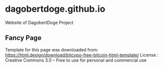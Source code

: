 # dagobertdoge.github.io
Website of DagobertDoge Project

## Fancy Page
Template for this page was downloaded from:
https://html.design/download/bitcypo-free-bitcoin-html-template/
License : Creative Commons 3.0 – Free to use for personal and commercial use